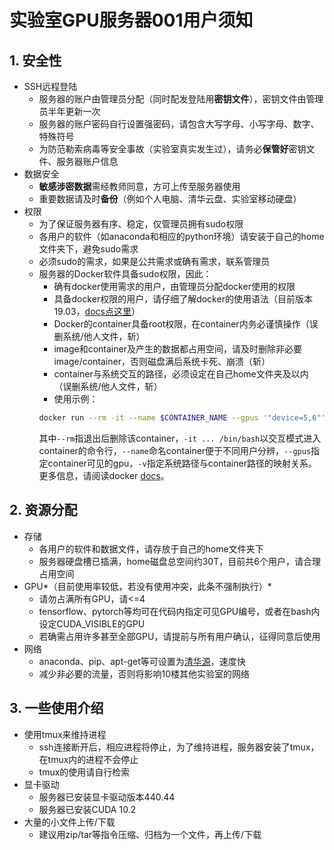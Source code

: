 # 实验室GPU服务器001用户须知
## 1. **安全性**
- SSH远程登陆
    - 服务器的账户由管理员分配（同时配发登陆用**密钥文件**），密钥文件由管理员半年更新一次
    - 服务器的账户密码自行设置强密码，请包含大写字母、小写字母、数字、特殊符号
    - 为防范勒索病毒等安全事故（实验室真实发生过），请务必**保管好**密钥文件、服务器账户信息
- 数据安全
    - **敏感涉密数据**需经教师同意，方可上传至服务器使用
    - 重要数据请及时**备份**（例如个人电脑、清华云盘、实验室移动硬盘）
- 权限
    - 为了保证服务器有序、稳定，仅管理员拥有sudo权限
    - 各用户的软件（如anaconda和相应的python环境）请安装于自己的home文件夹下，避免sudo需求
    - 必须sudo的需求，如果是公共需求或确有需求，联系管理员
    - 服务器的Docker软件具备sudo权限，因此：
        - 确有docker使用需求的用户，由管理员分配docker使用的权限
        - 具备docker权限的用户，请仔细了解docker的使用语法（目前版本19.03，[docs点这里](https://docs.docker.com/get-started/)）
        - Docker的container具备root权限，在container内务必谨慎操作（误删系统/他人文件，斩）
        - image和container及产生的数据都占用空间，请及时删除非必要image/container，否则磁盘满后系统卡死、崩溃（斩）
        - container与系统交互的路径，必须设定在自己home文件夹及以内（误删系统/他人文件，斩）
        - 使用示例：
        ```Bash
        docker run --rm -it --name $CONTAINER_NAME --gpus '"device=5,6"' -v /home/example_user/:/mnt $IMAGE_NAME /bin/bash
        ```
        其中`--rm`指退出后删除该container，`-it ... /bin/bash`以交互模式进入container的命令行，`--name`命名container便于不同用户分辨，`--gpus`指定container可见的gpu，`-v`指定系统路径与container路径的映射关系。更多信息，请阅读docker [docs](https://docs.docker.com/get-started/)。
## 2. **资源分配**
- 存储
    - 各用户的软件和数据文件，请存放于自己的home文件夹下
    - 服务器硬盘槽已插满，home磁盘总空间约30T，目前共6个用户，请合理占用空间
- GPU*（目前使用率较低，若没有使用冲突，此条不强制执行）*
    - 请勿占满所有GPU，请<=4
    - tensorflow、pytorch等均可在代码内指定可见GPU编号，或者在bash内设定CUDA_VISIBLE的GPU
    - 若确需占用许多甚至全部GPU，请提前与所有用户确认，征得同意后使用
- 网络
    - anaconda、pip、apt-get等可设置为[清华源](https://mirrors.tuna.tsinghua.edu.cn/)，速度快
    - 减少非必要的流量，否则将影响10楼其他实验室的网络
## **3. 一些使用介绍**
- 使用tmux来维持进程
    - ssh连接断开后，相应进程将停止，为了维持进程，服务器安装了tmux，在tmux内的进程不会停止
    - tmux的使用请自行检索
- 显卡驱动
    - 服务器已安装显卡驱动版本440.44
    - 服务器已安装CUDA 10.2
- 大量的小文件上传/下载
    - 建议用zip/tar等指令压缩、归档为一个文件，再上传/下载

